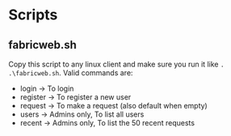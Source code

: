 # Scripts
## fabricweb.sh
Copy this script to any linux client and make sure you run it like `. .\fabricweb.sh`.
Valid commands are:
- login -> To login
- register -> To register a new user
- request -> To make a request (also default when empty)
- users -> Admins only, To list all users
- recent -> Admins only, To list the 50 recent requests
